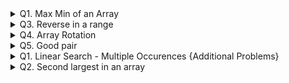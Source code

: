 <details>
<summary>Q1. Max Min of an Array</summary>

### Problem Description
-----------------------
Given an array A of size N. You need to find the sum of Maximum and Minimum element in the given array.


### Problem Constraints
-----------------------
1 <= N <= 10^5 \
-10^9 <= A[i] <= 10^9

### Input Format
-----------------------
First argument A is an integer array.

### Output Format
-----------------------
Return the sum of maximum and minimum element of the array

### Example Input
-----------------------
#### Input 1:
A = [-2, 1, -4, 5, 3]

#### Input 2:
A = [1, 3, 4, 1]

### Example Output
-----------------------
#### Output 1: 
1
#### Output 2:
5

### Example Explanation
-----------------------
#### Explanation 1:
Maximum Element is 5 and Minimum element is -4. (5 + (-4)) = 1. 

#### Explanation 2:
Factors of 10 are 1, 2, 5 and 10.

### Solution Aproach
We can loop through the array and find the maximum and minimum
element of the array. 
Finally, we return the sum of the above two elements

Time Complexity : O(N)

Space Complexity : O(1)
### Answer

```
function MaxMinArray() {
    // let A = [1, 3, 4, 1];

    let A = [-2, 1, -4, 5, 3]

    let result = getMaxMinArray(A);
    console.log(`Sum of max & min is : ${result}`);
}

function getMaxMinArray(A) {
    let max = Number.NEGATIVE_INFINITY;
    let min = Number.POSITIVE_INFINITY;

    for (let i = 0; i < A.length; i++) {
        if (A[i] > max) {
            max = A[i];
        }
        if (A[i] < min) {
            min = A[i];
        }
    }
    return max + min;
}
```
</details>

<details>
<summary> Q3. Reverse in a range</summary>

### Problem Description
-----------------------
Given an array A of N integers and also given two integers B and C. Reverse the elements of the array A within the given inclusive range [B, C].


### Problem Constraints
-----------------------
1 <= N <= 10^5 \
1 <= A[i] <= 10^9 \
0 <= B <= C <= N - 1

### Input Format
-----------------------
The first argument A is an array of integer. \
The second and third arguments are integers B and C

### Output Format
-----------------------
Return the array A after reversing in the given range.

### Example Input
-----------------------
#### Input 1:
```
A = [1, 2, 3, 4]
B = 2
C = 3
```

#### Input 2:
```
A = [2, 5, 6]
B = 0
C = 2
```

### Example Output
-----------------------
#### Output 1: 
```
[1, 2, 4, 3]
```
#### Output 2:
```
[6, 5, 2]
```

### Example Explanation
-----------------------
#### Explanation 1:
We reverse the subarray [3, 4]. 

#### Explanation 2:
We reverse the entire array [2, 5, 6].

### Hint 1
We need to reverse the subarray [A[B], A[B+1], A[B+2] .... , A[C]].
After reversing, the subarray should look like this - 
[A[C], .... A[B+2], A[B+1], A[B]]
Try to solve this in  linear time complexity.

### Hint 2
We can initialise two variable i and j with B and C.
We will iterate till i < j, swapping A[i] and A[j]
in every step and then incrementing i and decrementing j.

Time Complexity : O(N)
Space Complexity : O(1)

### Answer

```
function ReverseArrayInRange() {
    // Input 1
    // let A = [1, 2, 3, 4]
    // let B = 2
    // let C = 3

    //Input 2
    let A = [2, 5, 6]
    let B = 0
    let C = 2

    let result = getReverseArrayInRange(A, B, C);
    console.log(`Reversed array in the given idex : ${A}`);
}

function getReverseArrayInRange(A, B, C) {
    let left = B, right = C;
    while (left < right) {
        let temp = A[left];
        A[left] = A[right];
        A[right] = temp;
        left++;
        right--;
    }
}
```
</details>
<details>
<summary> Q4. Array Rotation</summary>

### Problem Description
-----------------------
Given an integer array A of size N and an integer B, you have to return the same array after rotating it B times towards the right.

### Problem Constraints
-----------------------
1 <= N <= 10^5 \
1 <= A[i] <=10^9 \
1 <= B <= 10^9

### Input Format
-----------------------
The first argument given is the integer array A.\
The second argument given is the integer B.

### Output Format
-----------------------
Return the array A after rotating it B times to the right

### Example Input
-----------------------
#### Input 1:
```
A = [1, 2, 3, 4]
B = 2
```

#### Input 2:
```
A = [2, 5, 6]
B = 1
```

### Example Output
-----------------------
#### Output 1: 
```
[3, 4, 1, 2]
```
#### Output 2:
```
[6, 2, 5]
```

### Example Explanation
-----------------------
#### Explanation 1:
Rotate towards the right 2 times - [1, 2, 3, 4] => [4, 1, 2, 3] => [3, 4, 1, 2]

#### Explanation 2:
Rotate towards the right 1 time - [2, 5, 6] => [6, 2, 5]

### Hint 1
Let's say the given array is - [1, 2, 3, 4, 5, 6, 7] and we have to rotate it by 3. 
So, after rotation, it should look like this - [5, 6, 7, 1, 2, 3, 4].
Try to observe what is happening over here? 
Last 3 elements are being shifted in the front and remaining first elements are shifted towards the last. 
Is it something similar to reversing an array? 

[1, 2, 3, 4, 5, 6, 7] After reversing it => [7, 6, 5, 4, 3, 2, 1]
Now, think on the order of first 3 elements and order of remaining elements. 

### Solution Approach
Let n be the length of the array.
Rotating an array by n and 2 * n times gives the same results, i.e., rotating i or i % n times is the same.
So, we update B to B % n.

When we rotate the array B times, B elements from the back end of the array come to the front 
and the rest of the elements from the front shift backward.

In this approach, we firstly reverse all the elements of the array. 
Then, reversing the first B elements followed by reversing the rest N - B elements gives us the required result.

Time Complexity : O(N)
Space Complexity : O(1)

### Answer

```
function ArrayRotation() {
    // Input 1
    // let A = [1, 2, 3, 4]
    // let B = 2

    //Input 2
    let A = [7, 4, 2, 10, 5]
    let B = 5

    let result = getArrayRotation(A, B);
    console.log(`Rotated array after ${B} times : ${result}`);
}

function getArrayRotation(A, B) {

    B = B % A.length;

    let reverseA = getArrayReverse(A, 0, A.length - 1);
    let rev1 = getArrayReverse(reverseA, 0, B - 1);
    let rev2 = getArrayReverse(rev1, B, A.length - 1);
    return rev2;
}

function getArrayReverse(A, B, C) {
    let left = B, right = C;
    while (left < right) {
        let temp = A[left];
        A[left] = A[right];
        A[right] = temp;
        left++;
        right--;
    }
    return A;
}
```
</details>
<details>
<summary> Q5. Good pair</summary>

### Problem Description
-----------------------
Given an integer array A of size N and an integer B, you have to return the same array after rotating it B times towards the right.

### Problem Constraints
-----------------------
1 <= N <= 10^5 \
1 <= A[i] <=10^9 \
1 <= B <= 10^9

### Input Format
-----------------------
First argument is an integer array A.\
Second argument is an integer B.

### Output Format
-----------------------
Return 1 if good pair exist otherwise return 0.

### Example Input
-----------------------
#### Input 1:
```
A = [1, 2, 3, 4]
B = 7
```

#### Input 2:
```
A = [1,2,4]
B = 4
```

#### Input 3:
```
A = [1,2,2]
B = 4
```

### Example Output
-----------------------
#### Output 1: 
```
1
```
#### Output 2:
```
0
```
#### Output 3:
```
1
```

### Example Explanation
-----------------------
#### Explanation 1:
 (i,j) = (3,4)

#### Explanation 2:
No pair has sum equal to 4.

#### Explanation 2:
(i,j) = (2,3)


### Hint 1
Let's say the given array is - [1, 2, 3, 4, 5, 6, 7] and we have to rotate it by 3. 
So, after rotation, it should look like this - [5, 6, 7, 1, 2, 3, 4].
Try to observe what is happening over here? 
Last 3 elements are being shifted in the front and remaining first elements are shifted towards the last. 
Is it something similar to reversing an array? 

[1, 2, 3, 4, 5, 6, 7] After reversing it => [7, 6, 5, 4, 3, 2, 1]
Now, think on the order of first 3 elements and order of remaining elements. 

### Solution Approach
Let n be the length of the array.
Rotating an array by n and 2 * n times gives the same results, i.e., rotating i or i % n times is the same.
So, we update B to B % n.

When we rotate the array B times, B elements from the back end of the array come to the front 
and the rest of the elements from the front shift backward.

In this approach, we firstly reverse all the elements of the array. 
Then, reversing the first B elements followed by reversing the rest N - B elements gives us the required result.

Time Complexity : O(N)
Space Complexity : O(1)

### Answer

```
function GoodPair() {
    // Input 1
    // let A = [1, 2, 3, 4]
    // let B = 7

    //Input 2
    // let A = [1, 2, 4]
    // let B = 4

    //Input 3
    let A = [1, 2, 2]
    let B = 4

    let result = getGoodPair(A, B);
    if (result) {
        console.log(`Array has ${B} in it!!!`);
    } else {
        console.log(`Array has NO ${B} in it!!!`);
    }
}

function getGoodPair(A, B) {
    for (let i = 0; i < A.length; i++) {
        for (let j = i; j < A.length; j++) {
            if (A[i] + A[j] === B && i != j) {
                return true;
            }
        }
    }
    return false;
}


```
</details> 
<details>
<summary>Q1. Linear Search - Multiple Occurences
{Additional Problems}</summary>

### Problem Description
-----------------------
Given an array A and an integer B, find the number of occurrences of B in A.

### Problem Constraints
-----------------------
1 <= B, Ai <= 10^9 \
1 <= length(A) <= 10^5

### Input Format
-----------------------
Given an integer array A and an integer B. \


### Output Format
-----------------------
Return an integer, number of occurrences of B in A.

### Example Input
-----------------------
#### Input 1:
```
 A = [1, 2, 2], B = 2 
 ```

#### Input 2:
```
 A = [1, 2, 1], B = 3 
```

### Example Output
-----------------------
#### Output 1: 
```
2
```
#### Output 2:
```
0
```

### Example Explanation
-----------------------
#### Explanation 1:
Element at index 2, 3 is equal to 2 hence count is 2.

#### Explanation 2:
There is no element equal to 3 in the array.



### Hint 1
We can iterate through the array and check if the current element is equal to the required value, if it is then we can just increase the count.

### Solution Approach
* Initialize a variable ans with 0
* Iterate for i=0 to N-1
* Check if A[i] = B then increment ans by 1 every time

### Answer

```
function linearSearch() {
    // let A = [1, 2, 1];
    // let B = 3;

    let A = [1, 2, 3, 5, 6, 7, 8, 5, 4, 5];
    let B = 5;


    let result = getLinearSearch(A, B);
    console.log(`No of occurences of ${B} is, ${result}`);

}

function getLinearSearch(A, B) {
    let count = 0;
    for (let i = 0; i <= A.length - 1; i++) {
        if (A[i] == B) {
            count += 1;
        }
    }
    return count;
}
```
</details>
<details>
<summary>Q2. Second largest in an array </summary>

### Problem Description
-----------------------
You are given an integer array A. You have to find the second largest element/value in the array or report that no such element exists.

### Problem Constraints
-----------------------
1 <= |A| <= 10^5 \
0 <= A[i] <= 10^9

### Input Format
-----------------------
The first argument is an integer array A.

### Output Format
-----------------------
Return the second largest element. If no such element exist then return -1.

### Example Input
-----------------------
#### Input 1:
```
A = [2, 1, 2] 

 ```

#### Input 2:
```
A = [2]
```

### Example Output
-----------------------
#### Output 1: 
```
1
```
#### Output 2:
```
-1
```

### Example Explanation
-----------------------
#### Explanation 1:
First largest element = 2 \
Second largest element = 1

#### Explanation 2:
There is no second largest element in the array.

### Hint 1
* You can loop through the array maintaining two variables:
    * largest: denoting the largest element in the array processed.
    * secondLargest: denoting the second largest element in the array processed.
* Try to find out the largest element, and then we can find the second largest using it.

### Solution Approach
* First, we iterate over each element in the list and find the largest element. Let’s say max_elem.
* Then, we again iterate over each element in the list using a for loop and find the largest element, but we also check if that element is equal to max_elem, if it is we skip it.

### Answer

```
function secondLargest() {
    // let A = [1, 1, 1];

    let A = [1, 2, 3, 5, 6, 7, 8, 5, 4, 5];

    let result = getSecondLargest(A);
    if (result > 0) {
        console.log(`Second largest value us ${result}`);
    } else {
        console.log(`There is no second largest value present!!!`);
    }
}

function getSecondLargest(A) {
    let max = A[0];
    for (let i = 1; i < A.length; i++) {
        if (A[i] > max) {
            max = A[i];
        }
    }

    let smax = Number.NEGATIVE_INFINITY;

    for (let i = 0; i < A.length; i++) {
        if (A[i] !== max && A[i] > smax) {
            smax = A[i];
        }
    }

    return smax === Number.NEGATIVE_INFINITY ? -1 : smax;
}
```
</details>